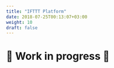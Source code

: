 ```yaml
---
title: "IFTTT Platform"
date: 2018-07-25T00:13:07+03:00
weight: 10
draft: false
---
```

# 🚧 **Work in progress** 🚧
